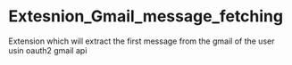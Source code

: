 # Extesnion_Gmail_message_fetching
Extension which will extract the first message from the gmail of the user usin oauth2 gmail api 
